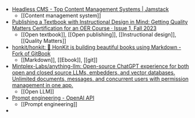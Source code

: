 - [Headless CMS - Top Content Management Systems | Jamstack](https://jamstack.org/headless-cms/)
	- [[Content management system]]
- [Publishing a Textbook with Instructional Design in Mind: Getting Quality Matters Certification for an OER Course · Issue 1, Fall 2023](https://cslp.pubpub.org/pub/91vu6bxr/release/1)
	- [[Open textbook]], [[Open publishing]], [[Instructional design]], [[Quality Matters]]
- [honkit/honkit: :book: HonKit is building beautiful books using Markdown - Fork of GitBook](https://github.com/honkit/honkit)
	- [[Markdown]], [[Ebook]], [[git]]
- [Mintplex-Labs/anything-llm: Open-source ChatGPT experience for both open and closed source LLMs, embedders, and vector databases. Unlimited documents, messages, and concurrent users with permission management in one app.](https://github.com/Mintplex-Labs/anything-llm?tab=readme-ov-file)
	- [[Open LLM]]
- [Prompt engineering - OpenAI API](https://platform.openai.com/docs/guides/prompt-engineering/six-strategies-for-getting-better-results)
	- [[Prompt engineering]]
-